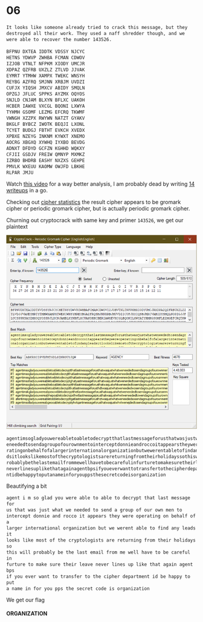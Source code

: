 # 06
```
It looks like someone already tried to crack this message, but they destroyed all their work. They used a naff shredder though, and we were able to recover the number 143526.

BFPNU DXTEA IDDTK VDSSY NJCYC
HETNS YDWVP ZWHBA FCMAN CDWOV
IZJOB VTNLT NFPKM XIODY UMCJR
XDPAZ QZFRB UXZLZ ZTLVD JJVAK
EYMRT YTMHW XAMPX TWEKC WNSYH
REYBG AZFRQ SMJNN XRBJM UVDZI
CUFJX YIQSH JMXCV ABIDY SMQLN
OPZGJ JFLUC SPPKS AYZMX OQYOS
SNJLD CNJAM BLXYN BFLXC UAKOH
HCBER IAWXE VXCGL BQONI LXWYA
TYHMH GSOMF LEZMG EFCRQ TKWMF
VWNGH XZZPX RWYWN NATZT GYAKV
BKGLF BYBCZ IWOTK BEQJI LXONL
TCYET BUDGJ FBTHT EVKCH XVEDX
XPBXE NZEYG INKNM KYWXT XNEMO
AOCRG XBGXQ XYWHQ IYXBO BEVDG
ADNXT DFDYD GCFZN KGHHD WQKXY
CFJII GSDJV FREIW QMNYP MXMKZ
IZRBO BHDRB EASHY NXZXS GEHPE
PMVLK WXEUU KAOMW OWJFD LBKHE
RLPAR JMJU
```
Watch [this video](https://www.youtube.com/watch?v=9Q5Q1Nn5Vss) for a way better analysis, I am probably dead by writing [14 writeups](https://github.com/deut-erium/WriteUps/tree/master/ractf/crypto) in a go.

Checking out [cipher statistics](https://bionsgadgets.appspot.com/gadget_forms/refscore_extended.html) the result cipher appears to be gromark cipher or periodic gromark cipher, but is actually periodic gromark cipher.

Churning out cryptocrack with same key and primer `143526`, we get our plaintext

![](solve.PNG)

```
agentimsogladyouwereabletoabletodecryptthatlastmessageforusthatwasjustwhatw
eneededtosendagroupofourownmentointerceptdonnieandroccoitappearstheywereope
ratingonbehalfofalargerinternationalorganizationbutwewerentabletofindanylea
dsitlookslikemostofthecryptologistsarereturningfromtheirholidayssothiswillp
robablybethelastemailfrommewellhavetobecarefulinfurturetomakesuretheirleave
neverlinesuplikethatagainagentbpsifyoueverwanttotransfertothecipherdepartme
ntidbehappytoputanameinforyouppsthesecretcodeisorganization
```
Beautifying a bit
```
agent i m so glad you were able to able to decrypt that last message for 
us that was just what we needed to send a group of our own men to 
intercept donnie and rocco it appears they were operating on behalf of a 
larger international organization but we werent able to find any leads it
looks like most of the cryptologists are returning from their holidays so 
this will probably be the last email from me well have to be careful in 
furture to make sure their leave never lines up like that again agent bps 
if you ever want to transfer to the cipher department id be happy to put 
a name in for you pps the secret code is organization
```
We get our flag
#### ORGANIZATION
